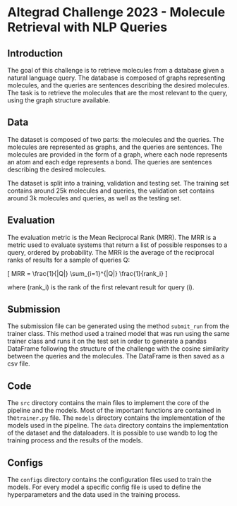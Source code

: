 # Altegrad Challenge 2023 - Molecule Retrieval with NLP Queries

## Introduction

The goal of this challenge is to retrieve molecules from a database given a natural language query. The database is composed of graphs representing molecules, and the queries are sentences describing the desired molecules. The task is to retrieve the molecules that are the most relevant to the query, using the graph structure available.

## Data

The dataset is composed of two parts: the molecules and the queries. The molecules are represented as graphs, and the queries are sentences. The molecules are provided in the form of a graph, where each node represents an atom and each edge represents a bond. The queries are sentences describing the desired molecules. 

The dataset is split into a training, validation and testing set. The training set contains around 25k molecules and queries, the validation set contains around 3k molecules and queries, as well as the testing set.

## Evaluation

The evaluation metric is the Mean Reciprocal Rank (MRR). The MRR is a metric used to evaluate systems that return a list of possible responses to a query, ordered by probability. The MRR is the average of the reciprocal ranks of results for a sample of queries Q:

\[
MRR = \frac{1}{|Q|} \sum_{i=1}^{|Q|} \frac{1}{rank_i}
\]

where \(rank_i\) is the rank of the first relevant result for query \(i\).

## Submission

The submission file can be generated using the method `submit_run` from the trainer class. This method used a trained model that was run using the same trainer class and runs it on the test set in order to generate a pandas DataFrame following the structure of the challenge with the cosine similarity between the queries and the molecules. The DataFrame is then saved as a csv file.

## Code

The `src` directory contains the main files to implement the core of the pipeline and the models. Most of the important functions are contained in the`trainer.py` file. The `models` directory contains the implementation of the models used in the pipeline. The `data` directory contains the implementation of the dataset and the dataloaders. It is possible to use wandb to log the training process and the results of the models.

## Configs

The `configs` directory contains the configuration files used to train the models. For every model a specific config file is used to define the hyperparameters and the data used in the training process.


